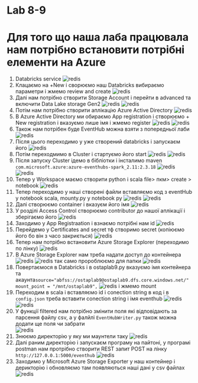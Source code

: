 # Lab 8-9

# Для того що наша лаба працювала нам потрібно встановити потрібні елементи на Azure
1. Databricks service
   ![redis](https://github.com/Opytko/NOSQL/blob/main/Screen/L89_1.png)
2. Клацаємо на +New і сворюємо наш Databricks вибираємо параметри і жмемо review and create
   ![redis](https://github.com/Opytko/NOSQL/blob/main/Screen/L89_2.png)
3. Далі нам потрібно створити Storage Account і перейти в advanced та включити Data Lake storage Gen2
   ![redis](https://github.com/Opytko/NOSQL/blob/main/Screen/L89_3.png)
   ![redis](https://github.com/Opytko/NOSQL/blob/main/Screen/L89_4.png)
4. Потім нам потрібно створити аплікацію Azure Active Directory 
   ![redis](https://github.com/Opytko/NOSQL/blob/main/Screen/L89_5.png)
5. В Azure Active Directory ми обираємо App registration і створюємо + New registration і вказуємо лише імя і жмемо register
   ![redis](https://github.com/Opytko/NOSQL/blob/main/Screen/L89_6.png)
   ![redis](https://github.com/Opytko/NOSQL/blob/main/Screen/L89_7.png)
6. Також нам потрібен буде EventHub можна взяти з попередньої лаби
   ![redis](https://github.com/Opytko/NOSQL/blob/main/Screen/L89_8.png)
7. Після цього переходимо у уже створений databricks і запускаєм його
   ![redis](https://github.com/Opytko/NOSQL/blob/main/Screen/L89_9.png)
8. Потім переходмимо в Cluster і стартуємо його start
    ![redis](https://github.com/Opytko/NOSQL/blob/main/Screen/L89_10.png)
    ![redis](https://github.com/Opytko/NOSQL/blob/main/Screen/L89_11.png)
9. Після запуску Cluster ідемо в бібліотки і інсталимо maven `com.microsoft.azure:azure-eventhubs-spark_2.11:2.3.18`
    ![redis](https://github.com/Opytko/NOSQL/blob/main/Screen/L89_12.png)
    ![redis](https://github.com/Opytko/NOSQL/blob/main/Screen/L89_13.png)
10. Тепер у Workspace маємо створити python і scala file> пкм> create > notebook
    ![redis](https://github.com/Opytko/NOSQL/blob/main/Screen/L89_14.png)
11. Тепер переходимо у наші створені файли вставляємо код з eventHub у notebook scala, mounty.py у notebook py
    ![redis](https://github.com/Opytko/NOSQL/blob/main/Screen/L89_15.png)
    ![redis](https://github.com/Opytko/NOSQL/blob/main/Screen/L89_16.png)
12. Далі створюємо container і вказуєм його імя
    ![redis](https://github.com/Opytko/NOSQL/blob/main/Screen/L89_17.png)
13. У розділі Access Control створюємо contributor до нашої аплікації і зберігаємо його
    ![redis](https://github.com/Opytko/NOSQL/blob/main/Screen/L89_18.png)
14. Заходимо у App Registraation і взнаємо потрібні нам id
    ![redis](https://github.com/Opytko/NOSQL/blob/main/Screen/L89_19.png)
15. Перейдемо у Сertіficates and secret тф створимо secret (копіюємо його бо він з часо закриється)
    ![redis](https://github.com/Opytko/NOSQL/blob/main/Screen/L89_20.png)
16. Тепер нам потрібно встановити Azure Storage Explorer (переходимо по лінку)
    ![redis](https://github.com/Opytko/NOSQL/blob/main/Screen/L89_21.png)
17. В Azure Storage Explorer нам треба надати доступ до контейнера
    ![redis](https://github.com/Opytko/NOSQL/blob/main/Screen/L89_22.png)
    ![redis](https://github.com/Opytko/NOSQL/blob/main/Screen/L89_23.png)
    так само пророблюємо для папки
    ![redis](https://github.com/Opytko/NOSQL/blob/main/Screen/L89_24.png)
18. Повертаємося в Databricks і в ostaplab9.py вказуємо імя контейнера та акаунта`source="abfss://ostaplab9@ostaplab9.dfs.core.windows.net/"`
    `mount_point = "/mnt/ostaplab9",`
    ![redis](https://github.com/Opytko/NOSQL/blob/main/Screen/L89_25.png)
    і жмемо mount
19. Переходим в scala і вставляємо id і conection string в код і в `config.json` треба вставити conection string і імя eventhub
    ![redis](https://github.com/Opytko/NOSQL/blob/main/Screen/L89_27.png)
    ![redis](https://github.com/Opytko/NOSQL/blob/main/Screen/L89_28.png)
20. У функції filtered нам потрібно змінити поля які відповідають за парсення файлу csv, а у фалйлі `EventHubWriter.py` також можна додати ще поля чи забрати    
    ![redis](https://github.com/Opytko/NOSQL/blob/main/Screen/L89_29.png)
21. Знюємо директорію у яку ми маунтели таку
    ![redis](https://github.com/Opytko/NOSQL/blob/main/Screen/L89_30.png)
22. Далі раним директорію і запускаєм програму на пайтоні, у програмі postman нам протрібно створити REST запит POST на лінку `http://127.0.0.1:5000/eventhub`
    ![redis](https://github.com/Opytko/NOSQL/blob/main/Screen/L89_31.png)
23. Заходимо у Microsoft Azure Storage Exporter у наш контейнер і дерикторію і обновляємо там появляються наші дані у csv файлах
    ![redis](https://github.com/Opytko/NOSQL/blob/main/Screen/L89_32.png)
